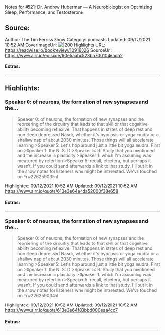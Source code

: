 Notes for #521: Dr. Andrew Huberman — A Neurobiologist on Optimizing Sleep, Performance, and Testosterone

## Source:
Author: The Tim Ferriss Show
Category: podcasts
Updated: 09/12/2021 10:52 AM
CoverImageUrl: 
![|200](https://content.production.cdn.art19.com/images/69/10/10/fb/691010fb-625e-4abe-993c-a57228b28dbe/91cb53ae0d5dbb379b9dffecf0a772593891d0d09bbe6d90ee746edbdb79e3ec75584f2ceb8260e9f675a90c05419b9b99842a76905b686f0f51c1a9d3e227ab.jpeg)
Highlights URL: https://readwise.io/bookreview/10916026
SourceUrl: https://www.airr.io/episode/60e5aabc523ba700104eada2


#### Extras:




 
-----
 ## Highlights:

### Speaker 0: of neurons, the formation of new synapses and the...
>Speaker 0: of neurons, the formation of new synapses and the reordering of the circuitry that leads to that skill or that cognitive ability becoming reflexive. That happens in states of deep rest and non sleep depressed Nasdr, whether it&#39;s hypnosis or yoga mudra or a shallow nap of about 2030 minutes. Those things will all accelerate learning
&gt;Speaker 5: Let&#39;s hop around just a little bit yoga mudra. First on
&gt;Speaker 1: the N. S. D
&gt;Speaker 5: R. Study that you mentioned and the increase in plasticity
&gt;Speaker 1: which I&#39;m assuming was measured by retention
&gt;Speaker 5: recall, etcetera, but perhaps it wasn&#39;t. If you could send afterwards a link to that study, I&#39;ll put it in the show notes for listeners who might be interested. We&#39;ve touched on ^rw226259035hl


Highlighted: 09/12/2021 10:52 AM
Updated: 09/12/2021 10:52 AM
https://www.airr.io/quote/613e3e64e4da52000f38e658


#### Extras:





------

### Speaker 0: of neurons, the formation of new synapses and the...
>Speaker 0: of neurons, the formation of new synapses and the reordering of the circuitry that leads to that skill or that cognitive ability becoming reflexive. That happens in states of deep rest and non sleep depressed Nasdr, whether it&#39;s hypnosis or yoga mudra or a shallow nap of about 2030 minutes. Those things will all accelerate learning
&gt;Speaker 5: Let&#39;s hop around just a little bit yoga mudra. First on
&gt;Speaker 1: the N. S. D
&gt;Speaker 5: R. Study that you mentioned and the increase in plasticity
&gt;Speaker 1: which I&#39;m assuming was measured by retention
&gt;Speaker 5: recall, etcetera, but perhaps it wasn&#39;t. If you could send afterwards a link to that study, I&#39;ll put it in the show notes for listeners who might be interested. We&#39;ve touched on ^rw226259034hl


Highlighted: 09/12/2021 10:52 AM
Updated: 09/12/2021 10:52 AM
https://www.airr.io/quote/613e3e64f83bbd000eaa4cc7


#### Extras:





------

